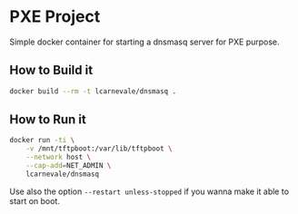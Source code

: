 # PXE Project
Simple docker container for starting a dnsmasq server for PXE purpose.

## How to Build it
```bash
docker build --rm -t lcarnevale/dnsmasq .
```

## How to Run it
```bash
docker run -ti \
    -v /mnt/tftpboot:/var/lib/tftpboot \
    --network host \
    --cap-add=NET_ADMIN \
    lcarnevale/dnsmasq
```

Use also the option `--restart unless-stopped` if you wanna make it able to start on boot.